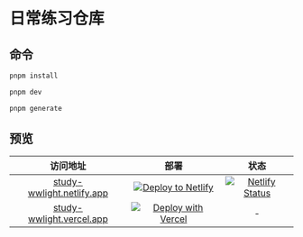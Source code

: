 # 日常练习仓库

## 命令

```bash
pnpm install

pnpm dev

pnpm generate
```

## 预览

| 访问地址 | 部署 | 状态 |
| :-----: | :-----: | :-----: |
| [study-wwlight.netlify.app](https://study-wwlight.netlify.app/) | [![Deploy to Netlify](https://www.netlify.com/img/deploy/button.svg)](https://app.netlify.com/start/deploy?repository=https://github.com/wwlight/study) | [![Netlify Status](https://api.netlify.com/api/v1/badges/a5fcf146-bb81-42e9-8cbd-0a2aa6d3677c/deploy-status)](https://app.netlify.com/projects/wwlight-study/deploys) |
| [study-wwlight.vercel.app](https://study-wwlight.vercel.app/) | [![Deploy with Vercel](https://vercel.com/button)](https://vercel.com/new/clone?repository-url=https://github.com/wwlight/study) | - |
